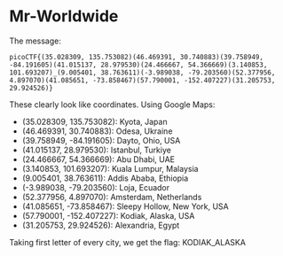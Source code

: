 # Mr-Worldwide

The message:

```text
picoCTF{(35.028309, 135.753082)(46.469391, 30.740883)(39.758949, -84.191605)(41.015137, 28.979530)(24.466667, 54.366669)(3.140853, 101.693207)_(9.005401, 38.763611)(-3.989038, -79.203560)(52.377956, 4.897070)(41.085651, -73.858467)(57.790001, -152.407227)(31.205753, 29.924526)}
```

These clearly look like coordinates. Using Google Maps:

- (35.028309, 135.753082): Kyota, Japan
- (46.469391, 30.740883): Odesa, Ukraine
- (39.758949, -84.191605): Dayto, Ohio, USA
- (41.015137, 28.979530): Istanbul, Turkiye
- (24.466667, 54.366669): Abu Dhabi, UAE
- (3.140853, 101.693207): Kuala Lumpur, Malaysia
- (9.005401, 38.763611): Addis Ababa, Ethiopia
- (-3.989038, -79.203560): Loja, Ecuador
- (52.377956, 4.897070):  Amsterdam, Netherlands
- (41.085651, -73.858467): Sleepy Hollow, New York, USA
- (57.790001, -152.407227): Kodiak, Alaska, USA
- (31.205753, 29.924526): Alexandria, Egypt

Taking first letter of every city, we get the flag: KODIAK_ALASKA
